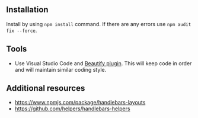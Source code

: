 ## Installation

Install by using `npm install` command. If there are any errors use `npm audit fix --force`.

## Tools

- Use Visual Studio Code and [Beautify plugin](https://marketplace.visualstudio.com/items?itemName=HookyQR.beautify). This will keep code in order and will maintain similar coding style.


## Additional resources

- https://www.npmjs.com/package/handlebars-layouts
- https://github.com/helpers/handlebars-helpers
